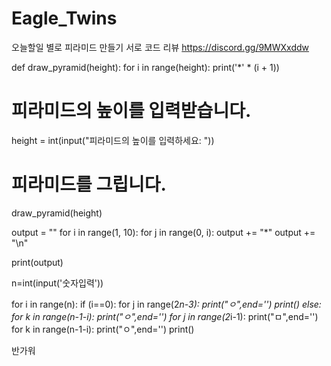 # Eagle_Twins
오늘할일 별로 피라미드 만들기 서로 코드 리뷰
https://discord.gg/9MWXxddw

def draw_pyramid(height):
    for i in range(height):
        print('*' * (i + 1))

# 피라미드의 높이를 입력받습니다.
height = int(input("피라미드의 높이를 입력하세요: "))

# 피라미드를 그립니다.
draw_pyramid(height)

output = ""
for i in range(1, 10):
    for j in range(0, i):
        output += "*"
    output += "\n"

print(output)



n=int(input('숫자입력'))

for i in range(n):
    if (i==0):
        for j in range(2*n-3):
            print("ㅇ",end='')
        print()
    else:
        for k in range(n-1-i):
            print("ㅇ",end='')
        for j in range(2*i-1):
            print("ㅁ",end='')
        for k in range(n-1-i):
            print("ㅇ",end='')
        print()


반가워

